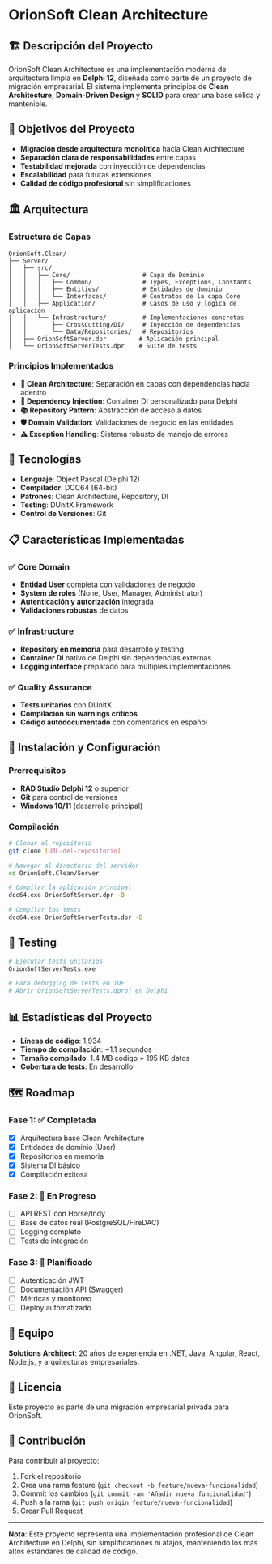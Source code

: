 # OrionSoft Clean Architecture

## 🏗️ Descripción del Proyecto

OrionSoft Clean Architecture es una implementación moderna de arquitectura limpia en **Delphi 12**, diseñada como parte de un proyecto de migración empresarial. El sistema implementa principios de **Clean Architecture**, **Domain-Driven Design** y **SOLID** para crear una base sólida y mantenible.

## 🎯 Objetivos del Proyecto

- **Migración desde arquitectura monolítica** hacia Clean Architecture
- **Separación clara de responsabilidades** entre capas
- **Testabilidad mejorada** con inyección de dependencias
- **Escalabilidad** para futuras extensiones
- **Calidad de código profesional** sin simplificaciones

## 🏛️ Arquitectura

### Estructura de Capas

```
OrionSoft.Clean/
├── Server/
│   ├── src/
│   │   ├── Core/                    # Capa de Dominio
│   │   │   ├── Common/              # Types, Exceptions, Constants
│   │   │   ├── Entities/            # Entidades de dominio
│   │   │   └── Interfaces/          # Contratos de la capa Core
│   │   ├── Application/             # Casos de uso y lógica de aplicación
│   │   └── Infrastructure/          # Implementaciones concretas
│   │       ├── CrossCutting/DI/     # Inyección de dependencias
│   │       └── Data/Repositories/   # Repositorios
│   ├── OrionSoftServer.dpr         # Aplicación principal
│   └── OrionSoftServerTests.dpr    # Suite de tests
```

### Principios Implementados

- **🎯 Clean Architecture**: Separación en capas con dependencias hacia adentro
- **🔄 Dependency Injection**: Container DI personalizado para Delphi
- **📚 Repository Pattern**: Abstracción de acceso a datos
- **🛡️ Domain Validation**: Validaciones de negocio en las entidades
- **⚠️ Exception Handling**: Sistema robusto de manejo de errores

## 🚀 Tecnologías

- **Lenguaje**: Object Pascal (Delphi 12)
- **Compilador**: DCC64 (64-bit)
- **Patrones**: Clean Architecture, Repository, DI
- **Testing**: DUnitX Framework
- **Control de Versiones**: Git

## 📋 Características Implementadas

### ✅ Core Domain
- **Entidad User** completa con validaciones de negocio
- **System de roles** (None, User, Manager, Administrator)
- **Autenticación y autorización** integrada
- **Validaciones robustas** de datos

### ✅ Infrastructure
- **Repository en memoria** para desarrollo y testing
- **Container DI** nativo de Delphi sin dependencias externas
- **Logging interface** preparado para múltiples implementaciones

### ✅ Quality Assurance
- **Tests unitarios** con DUnitX
- **Compilación sin warnings críticos**
- **Código autodocumentado** con comentarios en español

## 🔧 Instalación y Configuración

### Prerrequisitos

- **RAD Studio Delphi 12** o superior
- **Git** para control de versiones
- **Windows 10/11** (desarrollo principal)

### Compilación

```bash
# Clonar el repositorio
git clone [URL-del-repositorio]

# Navegar al directorio del servidor
cd OrionSoft.Clean/Server

# Compilar la aplicación principal
dcc64.exe OrionSoftServer.dpr -B

# Compilar los tests
dcc64.exe OrionSoftServerTests.dpr -B
```

## 🧪 Testing

```bash
# Ejecutar tests unitarios
OrionSoftServerTests.exe

# Para debugging de tests en IDE
# Abrir OrionSoftServerTests.dproj en Delphi
```

## 📊 Estadísticas del Proyecto

- **Líneas de código**: 1,934
- **Tiempo de compilación**: ~1.1 segundos
- **Tamaño compilado**: 1.4 MB código + 195 KB datos
- **Cobertura de tests**: En desarrollo

## 🗺️ Roadmap

### Fase 1: ✅ Completada
- [x] Arquitectura base Clean Architecture
- [x] Entidades de dominio (User)
- [x] Repositorios en memoria
- [x] Sistema DI básico
- [x] Compilación exitosa

### Fase 2: 🔄 En Progreso
- [ ] API REST con Horse/Indy
- [ ] Base de datos real (PostgreSQL/FireDAC)
- [ ] Logging completo
- [ ] Tests de integración

### Fase 3: 📅 Planificado
- [ ] Autenticación JWT
- [ ] Documentación API (Swagger)
- [ ] Métricas y monitoreo
- [ ] Deploy automatizado

## 👥 Equipo

**Solutions Architect**: 20 años de experiencia en .NET, Java, Angular, React, Node.js, y arquitecturas empresariales.

## 📄 Licencia

Este proyecto es parte de una migración empresarial privada para OrionSoft.

## 🤝 Contribución

Para contribuir al proyecto:

1. Fork el repositorio
2. Crea una rama feature (`git checkout -b feature/nueva-funcionalidad`)
3. Commit los cambios (`git commit -am 'Añadir nueva funcionalidad'`)
4. Push a la rama (`git push origin feature/nueva-funcionalidad`)
5. Crear Pull Request

---

**Nota**: Este proyecto representa una implementación profesional de Clean Architecture en Delphi, sin simplificaciones ni atajos, manteniendo los más altos estándares de calidad de código.

